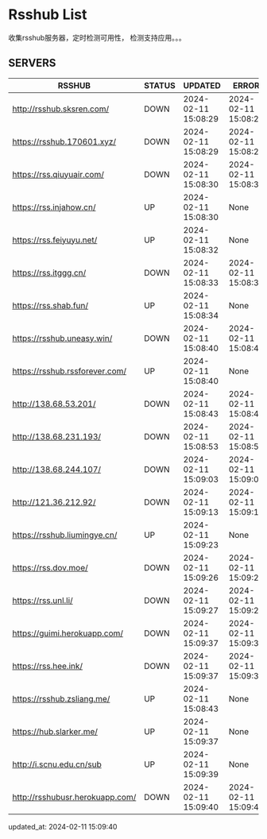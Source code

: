 # Rsshub List

收集rsshub服务器，定时检测可用性， 检测支持应用。。。


## SERVERS

|  RSSHUB   | STATUS  | UPDATED  | ERROR  | TWITTER |  
|  ----  | ----  | ----  | ----  | ---- |  
| http://rsshub.sksren.com/ | DOWN | 2024-02-11 15:08:29 | 2024-02-11 15:08:29 |  
| https://rsshub.170601.xyz/ | DOWN | 2024-02-11 15:08:29 | 2024-02-11 15:08:29 |  
| https://rss.qiuyuair.com/ | DOWN | 2024-02-11 15:08:30 | 2024-02-11 15:08:30 |  
| https://rss.injahow.cn/ | UP | 2024-02-11 15:08:30 | None ||  
| https://rss.feiyuyu.net/ | UP | 2024-02-11 15:08:32 | None ||  
| https://rss.itggg.cn/ | DOWN | 2024-02-11 15:08:33 | 2024-02-11 15:08:33 |  
| https://rss.shab.fun/ | UP | 2024-02-11 15:08:34 | None ||  
| https://rsshub.uneasy.win/ | DOWN | 2024-02-11 15:08:40 | 2024-02-11 15:08:40 |  
| https://rsshub.rssforever.com/ | UP | 2024-02-11 15:08:40 | None ||  
| http://138.68.53.201/ | DOWN | 2024-02-11 15:08:43 | 2024-02-11 15:08:43 |  
| http://138.68.231.193/ | DOWN | 2024-02-11 15:08:53 | 2024-02-11 15:08:53 |  
| http://138.68.244.107/ | DOWN | 2024-02-11 15:09:03 | 2024-02-11 15:09:03 |  
| http://121.36.212.92/ | DOWN | 2024-02-11 15:09:13 | 2024-02-11 15:09:13 |  
| https://rsshub.liumingye.cn/ | UP | 2024-02-11 15:09:23 | None ||  
| https://rss.dov.moe/ | DOWN | 2024-02-11 15:09:26 | 2024-02-11 15:09:26 |  
| https://rss.unl.li/ | DOWN | 2024-02-11 15:09:27 | 2024-02-11 15:09:27 |  
| https://guimi.herokuapp.com/ | DOWN | 2024-02-11 15:09:37 | 2024-02-11 15:09:37 |  
| https://rss.hee.ink/ | DOWN | 2024-02-11 15:09:37 | 2024-02-11 15:09:37 |  
| https://rsshub.zsliang.me/ | UP | 2024-02-11 15:08:43 | None |OK|  
| https://hub.slarker.me/ | UP | 2024-02-11 15:09:37 | None ||  
| http://i.scnu.edu.cn/sub | UP | 2024-02-11 15:09:39 | None ||  
| http://rsshubusr.herokuapp.com/ | DOWN | 2024-02-11 15:09:40 | 2024-02-11 15:09:40 |  
  

updated_at: 2024-02-11 15:09:40  
